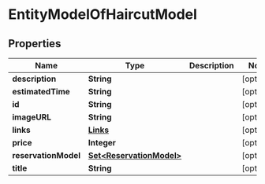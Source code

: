 

# EntityModelOfHaircutModel

## Properties

Name | Type | Description | Notes
------------ | ------------- | ------------- | -------------
**description** | **String** |  |  [optional]
**estimatedTime** | **String** |  |  [optional]
**id** | **String** |  |  [optional]
**imageURL** | **String** |  |  [optional]
**links** | [**Links**](Links.md) |  |  [optional]
**price** | **Integer** |  |  [optional]
**reservationModel** | [**Set&lt;ReservationModel&gt;**](ReservationModel.md) |  |  [optional]
**title** | **String** |  |  [optional]



